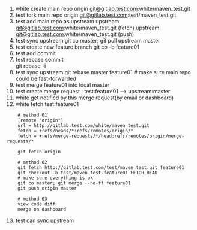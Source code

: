 1. white create main repo
    origin    git@gitlab.test.com:white/maven_test.git
2. test fork main repo
    origin    git@gitlab.test.com:test/maven_test.git
3. test add main repo as upstream
    upstream    git@gitlab.test.com:white/maven_test.git (fetch)
    upstream    git@gitlab.test.com:white/maven_test.git (push)
4. test sync upstream
    git co master; git pull upstream master
5. test create new feature branch
    git co -b feature01
6. test add commit
7. test rebase commit   
    git rebase -i
8. test sync upstream
    git rebase master feature01 # make sure main repo could be fast-forwarded
9. test merge feature01 into local master
10. test create merge request : test:feature01 --> upstream:master
11. white get notified by this merge request(by email or dashboard)
12. white fetch test:feature01 
```
    # method 01
    [remote "origin"]
    url = http://gitlab.test.com/white/maven_test.git
    fetch = +refs/heads/*:refs/remotes/origin/*
    fetch = +refs/merge-requests/*/head:refs/remotes/origin/merge-requests/*    

    git fetch origin
```
```
    # method 02
    git fetch http://gitlab.test.com/test/maven_test.git feature01
    git checkout -b test/maven_test-feature01 FETCH_HEAD
    # make sure everything is ok
    git co master; git merge --no-ff feature01 
    git push origin master
```
```
    # method 03
    view code diff
    merge on dashboard
```

13. test can sync upstream 
